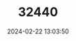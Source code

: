 ---
title: "32440"
category: "Phoebe zhennan"
draft: false
date: 2024-02-22 13:03:50
languages:
  Chinese: ["Nanmu"]
---